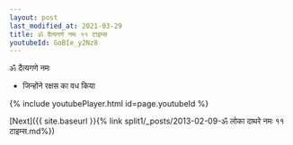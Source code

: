 ```yaml
---
layout: post
last_modified_at: 2021-03-29
title: ॐ दैत्यगणे नमः ११ टाइम्स
youtubeId: GoBIe_y2Nz8
---
```

 
 
 ॐ दैत्यगणे नमः  
 
 -  जिन्होंने रक्षस का वध किया 
 
  
 
  
 
 
 
 
 
 


{% include youtubePlayer.html id=page.youtubeId %}
 
[Next]({{ site.baseurl }}{% link  split1/_posts/2013-02-09-ॐ लोका दाथरे नमः ११ टाइम्स.md%})
 
